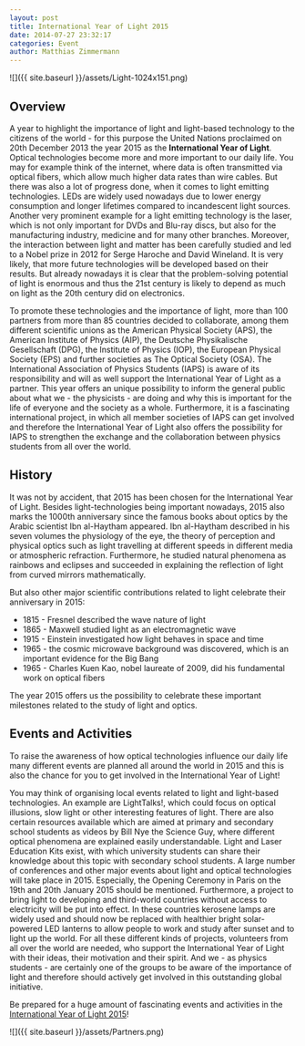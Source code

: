 ```yaml
---
layout: post
title: International Year of Light 2015
date: 2014-07-27 23:32:17
categories: Event
author: Matthias Zimmermann
---
```

![]({{ site.baseurl }}/assets/Light-1024x151.png)

## Overview
A year to highlight the importance of light and light-based technology to the citizens of the world - for this purpose the United Nations proclaimed on 20th December 2013 the year 2015 as the **International Year of Light**. Optical technologies become more and more important to our daily life. You may for example think of the internet, where data is often transmitted via optical fibers, which allow much higher data rates than wire cables. But there was also a lot of progress done, when it comes to light emitting technologies. LEDs are widely used nowadays due to lower energy consumption and longer lifetimes compared to incandescent light sources. Another very prominent example for a light emitting technology is the laser, which is not only important for DVDs and Blu-ray discs, but also for the manufacturing industry, medicine and for many other branches. Moreover, the interaction between light and matter has been carefully studied and led to a Nobel prize in 2012 for Serge Haroche and David Wineland. It is very likely, that more future technologies will be developed based on their results. But already nowadays it is clear that the problem-solving potential of light is enormous and thus the 21st century is likely to depend as much on light as the 20th century did on electronics.

To promote these technologies and the importance of light, more than 100 partners from more than 85 countries decided to collaborate, among them different scientific unions as the American Physical Society (APS), the American Institute of Physics (AIP), the Deutsche Physikalische Gesellschaft (DPG), the Institute of Physics (IOP), the European Physical Society (EPS) and further societies as The Optical Society (OSA). The International Association of Physics Students (IAPS) is aware of its responsibility and will as well support the International Year of Light as a partner. This year offers an unique possibility to inform the general public about what we - the physicists - are doing and why this is important for the life of everyone and the society as a whole. Furthermore, it is a fascinating international project, in which all member societies of IAPS can get involved and therefore the International Year of Light also offers the possibility for IAPS to strengthen the exchange and the collaboration between physics students from all over the world.

## History
It was not by accident, that 2015 has been chosen for the International Year of Light. Besides light-technologies being important nowadays, 2015 also marks the 1000th anniversary since the famous books about optics by the Arabic scientist Ibn al-Haytham appeared. Ibn al-Haytham described in his seven volumes the physiology of the eye, the theory of perception and physical optics such as light travelling at different speeds in different media or atmospheric refraction. Furthermore, he studied natural phenomena as rainbows and eclipses and succeeded in explaining the reflection of light from curved mirrors mathematically.

But also other major scientific contributions related to light celebrate their anniversary in 2015:

* 1815 - Fresnel described the wave nature of light
* 1865 - Maxwell studied light as an electromagnetic wave
* 1915 - Einstein investigated how light behaves in space and time
* 1965 - the cosmic microwave background was discovered, which is an important evidence for the Big Bang
* 1965 - Charles Kuen Kao, nobel laureate of 2009, did his fundamental work on optical fibers

The year 2015 offers us the possibility to celebrate these important milestones related to the study of light and optics.

## Events and Activities

To raise the awareness of how optical technologies influence our daily life many different events are planned all around the world in 2015 and this is also the chance for you to get involved in the International Year of Light!

You may think of organising local events related to light and light-based technologies. An example are LightTalks!, which could focus on optical illusions, slow light or other interesting features of light. There are also certain resources available which are aimed at primary and secondary school students as videos by Bill Nye the Science Guy, where different optical phenomena are explained easily understandable. Light and Laser Education Kits exist, with which university students can share their knowledge about this topic with secondary school students. A large number of conferences and other major events about light and optical technologies will take place in 2015. Especially, the Opening Ceremony in Paris on the 19th and 20th January 2015 should be mentioned. Furthermore, a project to bring light to developing and third-world countries without access to electricity will be put into effect. In these countries kerosene lamps are widely used and should now be replaced with healthier bright solar-powered LED lanterns to allow people to work and study after sunset and to light up the world. For all these different kinds of projects, volunteers from all over the world are needed, who support the International Year of Light with their ideas, their motivation and their spirit. And we - as physics students - are certainly one of the groups to be aware of the importance of light and therefore should actively get involved in this outstanding global initiative.

Be prepared for a huge amount of fascinating events and activities in the [International Year of Light 2015](http://www.light2015.org)!

![]({{ site.baseurl }}/assets/Partners.png)
